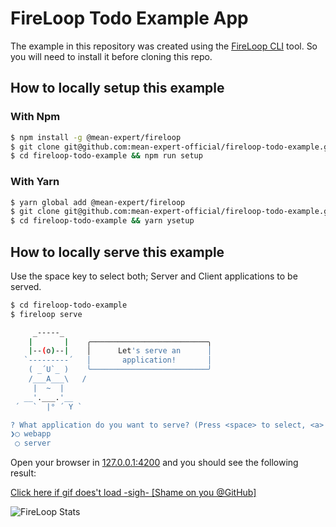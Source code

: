 FireLoop Todo Example App
============

The example in this repository was created using the [FireLoop CLI](http://fireloop.io) tool. So you will need to install it before cloning this repo.

## How to locally setup this example

### With Npm

````sh
$ npm install -g @mean-expert/fireloop
$ git clone git@github.com:mean-expert-official/fireloop-todo-example.git
$ cd fireloop-todo-example && npm run setup
````

### With Yarn

````sh
$ yarn global add @mean-expert/fireloop
$ git clone git@github.com:mean-expert-official/fireloop-todo-example.git
$ cd fireloop-todo-example && yarn ysetup
````


## How to locally serve this example
Use the space key to select both; Server and Client applications to be served.
````sh
$ cd fireloop-todo-example
$ fireloop serve

     _-----_     
    |       |    ╭──────────────────────────╮
    |--(o)--|    │      Let's serve an      │
   `---------´   │       application!       │
    ( _´U`_ )    ╰──────────────────────────╯
    /___A___\   /
     |  ~  |     
   __'.___.'__   
 ´   `  |° ´ Y ` 

? What application do you want to serve? (Press <space> to select, <a> to toggle all, <i> to inverse selection)
❯◯ webapp
 ◯ server
````

Open your browser in [127.0.0.1:4200](http://127.0.0.1:4200) and you should see the following result:

[Click here if gif does't load -sigh- [Shame on you @GitHub]](https://goo.gl/YRiKnz)

![FireLoop Stats](https://goo.gl/YRiKnz)